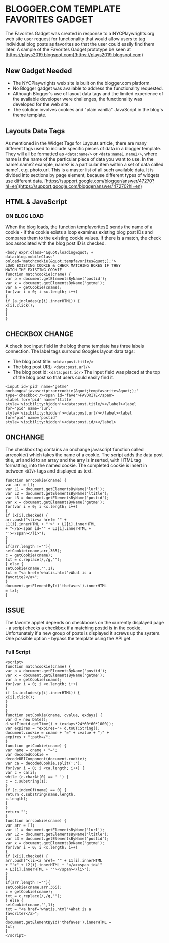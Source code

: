 # BLOGGER.COM TEMPLATE FAVORITES GADGET #

The Favorites Gadget was created in response to a NYCPlaywrights.org web site user
request for functionality that would allow users to tag individual blog posts as favorites
so that the user could easily find them later. A sample of the Favorites Gadget prototype be seen at [https://plays2019.blogspot.com](https://plays2019.blogspot.com)

## New Gadget Needed ##

- The NYCPlaywrights web site is built on the blogger.com platform.
- No Blogger gadget was available to address the functionality requested.
- Although Blogger's use of layout data tags and the limited experience of the
available developer were challenges, the functionality was developed for the web
site.
- The solution involves cookies and "plain vanilla" JavaScript in the blog's theme
template.

## Layouts Data Tags ##

As mentioned in the Widget Tags for Layouts article, there are many different tags used
to include specific pieces of data in a blogger template.
They will all be formatted as `<data:name/>` or `<data:name1.name2/>`, where name
is the name of the particular piece of data you want to use. In the name1.name2
example, name2 is a particular item within a set of data called name1, e.g. photo.url.
This is a master list of all such available data. It is divided into sections by page
element, because different types of widgets use different data.
[https://support.google.com/blogger/answer/47270?hl=en](https://support.google.com/blogger/answer/47270?hl=en)

## HTML & JavaScript ##

### ON BLOG LOAD ###

When the blog loads, the function tempfavorites() sends the name of a cookie -
if the cookie exists a loop examines existing blog post IDs and compares them
to the existing cookie values. If there is a match, the check box associated with
the blog post ID is checked.

```
<body expr:class='&quot;loading&quot; +
data:blog.mobileClass'
onload='matchcookie(&quot;tempfavorites&quot;);'>
LOAD EXISTING COOKIE & CHECK MATCHING BOXES IF THEY
MATCH THE EXISTING COOKIE
function matchcookie(cname) {
var p = document.getElementsByName('postid');
var x = document.getElementsByName('getme');
var a = getCookie(cname);
for(var i = 0; i <x.length; i++)
{
if (a.includes(p[i].innerHTML)) {
x[i].click();
}
}
}
```

## CHECKBOX CHANGE ##
A check box input field in the blog theme template has three labels connection. The
label tags surround Googles layout data tags:
- The blog post title: `<data:post.title/>`
- The blog post URL: `<data:post.url/>`
- The blog post id: `<data:post.id/>`
The input field was placed at the top of the blog post so that users could easily find it.

```
<input id='pid' name='getme'
onchange='javascript:arrcookie(&quot;tempfavorites&quot;);'
type='checkbox'/><span id='fave'>FAVORITE</span>
<label for='pid' name='ltitle'
style='visibility:hidden'><data:post.title/></label><label
for='pid' name='lurl'
style='visibility:hidden'><data:post.url/></label><label
for='pid' name='postid'
style='visibility:hidden'><data:post.id/></label>
```

## ONCHANGE ##
The checkbox tag contains an onchange javascript function called arrcookie() which
takes the name of a cookie. The script adds the data post title, url and id to an array
and the arry is inserted, with HTML tag formatting, into the named cookie. The
completed cookie is insert in between `<DIV>` tags and displayed as text.

```
function arrcookie(cname) {
var arr = [];
var L1 = document.getElementsByName('lurl');
var L2 = document.getElementsByName('ltitle');
var L3 = document.getElementsByName('postid');
var x = document.getElementsByName('getme');
for(var i = 0; i <x.length; i++)
{
if (x[i].checked) {
arr.push("<li><a href= '" +
L1[i].innerHTML + "'>" + L2[i].innerHTML
+ "</a><span id='" + L3[i].innerHTML +
"'></span></li>");
}
}
if(arr.length !=""){
setCookie(cname,arr,365);
c = getCookie(cname);
txt = c.replace(/,/g,"");
} else {
setCookie(cname,'',1);
txt = "<a href='whatis.html'>What is a
favorite?</a>";
}
document.getElementById('thefaves').innerHTML
= txt;
}
```
## ISSUE ##
The favorite applet depends on checkboxes on the currently displayed page - a script checks a
checkbox if a matching postid is in the cookie.
Unfortunately if a new group of posts is displayed it screws up the system.
One possible option - bypass the template using the API get.

### Full Script ###
```
<script>
function matchcookie(cname) {
var p = document.getElementsByName('postid');
var x = document.getElementsByName('getme');
var a = getCookie(cname);
for(var i = 0; i <x.length; i++)
{
if (a.includes(p[i].innerHTML)) {
x[i].click();
}
}
}
function setCookie(cname, cvalue, exdays) {
var d = new Date();
d.setTime(d.getTime() + (exdays*24*60*60*1000));
var expires = "expires="+ d.toUTCString();
document.cookie = cname + "=" + cvalue + ";" +
expires + ";path=/";
}
function getCookie(cname) {
var name = cname + "=";
var decodedCookie =
decodeURIComponent(document.cookie);
var ca = decodedCookie.split(';');
for(var i = 0; i <ca.length; i++) {
var c = ca[i];
while (c.charAt(0) == ' ') {
c = c.substring(1);
}
if (c.indexOf(name) == 0) {
return c.substring(name.length,
c.length);
}
}
return "";
}
function arrcookie(cname) {
var arr = [];
var L1 = document.getElementsByName('lurl');
var L2 = document.getElementsByName('ltitle');
var L3 = document.getElementsByName('postid');
var x = document.getElementsByName('getme');
for(var i = 0; i <x.length; i++)
{
if (x[i].checked) {
arr.push("<li><a href= '" + L1[i].innerHTML
+ "'>" + L2[i].innerHTML + "</a><span id='"
+ L3[i].innerHTML + "'></span></li>");
}
}
if(arr.length !=""){
setCookie(cname,arr,365);
c = getCookie(cname);
txt = c.replace(/,/g,"");
} else {
setCookie(cname,'',1);
txt = "<a href='whatis.html'>What is a
favorite?</a>";
}
document.getElementById('thefaves').innerHTML =
txt;
}
</script>

```
